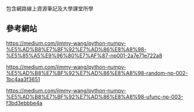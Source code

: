 包含網路線上資源筆記及大學課堂所學

## 參考網站

https://medium.com/jimmy-wang/python-numpy-%E5%AD%B8%E7%BF%92%E7%AD%86%E8%A8%98-%E5%85%A5%E9%96%80%E7%AF%87-np001-2a7e71e722a8

https://medium.com/jimmy-wang/python-numpy-%E5%AD%B8%E7%BF%92%E7%AD%86%E8%A8%98-random-np-002-1bc4aa3f3651

https://medium.com/jimmy-wang/python-numpy-%E5%AD%B8%E7%BF%92%E7%AD%86%E8%A8%98-ufunc-np-003-f3bd3ebbbe4a
